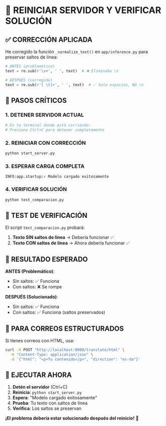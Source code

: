 # 🔄 REINICIAR SERVIDOR Y VERIFICAR SOLUCIÓN

## ✅ **CORRECCIÓN APLICADA**

He corregido la función `_normalize_text()` en `app/inference.py` para preservar saltos de línea:

```python
# ANTES (problemático)
text = re.sub(r'\s+', ' ', text)  # ❌ Eliminaba \n

# DESPUÉS (corregido)  
text = re.sub(r'[ \t]+', ' ', text)  # ✅ Solo espacios, NO \n
```

## 🔄 **PASOS CRÍTICOS**

### 1. **DETENER SERVIDOR ACTUAL**
```bash
# En tu terminal donde está corriendo:
# Presiona Ctrl+C para detener completamente
```

### 2. **REINICIAR CON CORRECCIÓN**
```bash
python start_server.py
```

### 3. **ESPERAR CARGA COMPLETA**
```
INFO:app.startup:✓ Modelo cargado exitosamente
```

### 4. **VERIFICAR SOLUCIÓN**
```bash
python test_comparacion.py
```

## 🧪 **TEST DE VERIFICACIÓN**

El script `test_comparacion.py` probará:

1. **Texto SIN saltos de línea** → Debería funcionar ✅
2. **Texto CON saltos de línea** → Ahora debería funcionar ✅

## 🎯 **RESULTADO ESPERADO**

**ANTES (Problemático)**:
- Sin saltos: ✅ Funciona
- Con saltos: ❌ Se rompe

**DESPUÉS (Solucionado)**:
- Sin saltos: ✅ Funciona  
- Con saltos: ✅ Funciona (saltos preservados)

## 📧 **PARA CORREOS ESTRUCTURADOS**

Si tienes correos con HTML, usa:
```bash
curl -X POST "http://localhost:8000/translate/html" \
  -H "Content-Type: application/json" \
  -d '{"html": "<p>Tu contenido</p>", "direction": "es-da"}'
```

## 🚀 **EJECUTAR AHORA**

1. **Detén el servidor** (Ctrl+C)
2. **Reinicia**: `python start_server.py`  
3. **Espera**: "Modelo cargado exitosamente"
4. **Prueba**: Tu texto con saltos de línea
5. **Verifica**: Los saltos se preservan

**¡El problema debería estar solucionado después del reinicio!** 🎉

